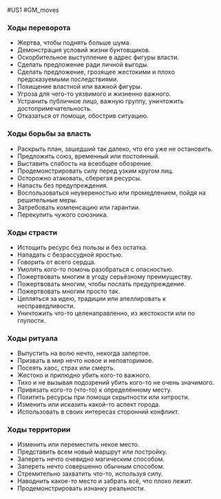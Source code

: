 #US1 #GM_moves  

### Ходы переворота
- Жертва, чтобы поднять больше шума. 
- Демонстрация условий жизни бунтовщиков. 
- Оскорбительное выступление в адрес фигуры власти. 
- Сделать предложение ради личной выгоды. 
- Сделать предложение, грозящее жестокими и плохо предсказуемыми последствиями.
- Похищение властной или важной фигуры. 
- Угроза для чего-то уязвимого и жизненно важного. 
- Устранить публичное лицо, важную группу, уничтожить достопримечательность.
- Отказаться от помощи, обострив ситуацию.

### Ходы борьбы за власть
- Раскрыть план, зашедший так далеко, что его уже не остановить. 
- Предложить союз, временный или постоянный. 
- Выставить слабость на всеобщее обозрение. 
- Продемонстрировать силу перед узким кругом лиц. 
- Осторожно атаковать, сберегая ресурсы. 
- Напасть без предупреждения. 
- Воспользоваться неувереностью или промедлением, пойдя на решительные меры.
- Затребовать компенсацию или гарантии. 
- Перекупить чужого союзника.

### Ходы страсти
- Истощить ресурс без пользы и без остатка. 
- Нападать с безрассудной яростью. 
- Говорить от всего сердца. 
- Умолять кого-то помочь разобраться с опасностью. 
- Пожертвовать многим в угоду серьёзному преимуществу. 
- Пожертвовать многим, чтобы послать предупреждение. 
- Пожертвовать многим просто так. 
- Цепляться за идею, традиции или апеллировать к несправедливости. 
- Уничтожить что-то целенаправленно, из жестокости или по глупости.

### Ходы ритуала
- Выпустить на волю нечто, некогда запертое. 
- Призвать в мир нечто новое и неповторимое. 
- Посеять хаос, страх или смерть. 
- Жестоко и прилюдно убить кого-то важного. 
- Тихо и не вызывая подозрений убить кого-то не очень значимого. 
- Привязать кого-то (что-то) к определённому месту. 
- Похитить ресурсы при помощи скрытности или хитрости. 
- Изменить или исказить какой-то аспект города. 
- Использовать в своих интересах сторонний конфликт.

### Ходы территории
- Изменить или переместить некое место. 
- Представить всем новый маршрут или постройку. 
- Запереть нечто очевидно магическим способом. 
- Запереть нечто совершенно обычным способом. 
- Стремительно захватить что-то, используя силу. 
- Наводнить какое-то место и забрать всё, что плохо лежит. 
- Продемонстрировать изнанку реальности.